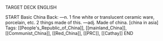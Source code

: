 TARGET DECK
ENGLISH

START
Basic
China
Back: —n. 1 fine white or translucent ceramic ware, porcelain, etc. 2 things made of this. —adj. Made of china. [china in asia]
Tags: [[People's_Republic_of_China]], [[mainland_China]], [[Communist_China]], [[Red_China]], [[PRC]], [[Cathay]]
END

